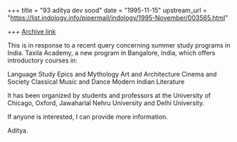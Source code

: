+++
title = "93 aditya dev sood"
date = "1995-11-15"
upstream_url = "https://list.indology.info/pipermail/indology/1995-November/003565.html"

+++
[Archive link](https://list.indology.info/pipermail/indology/1995-November/003565.html)


This is in response to a recent query concerning summer study programs in
India. Taxila Academy, a new program in Bangalore, India, which offers 
introductory courses in: 

Language Study
Epics and Mythology
Art and Architecture
Cinema and Society
Classical Music and Dance
Modern Indian Literature

It has been organized by students and professors at the University of 
Chicago, Oxford, Jawaharlal Nehru University and Delhi University.

If anyone is interested, I can provide more information.

Aditya.





